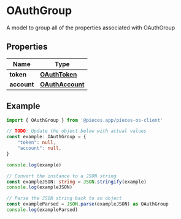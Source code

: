 
# OAuthGroup

A model to group all of the properties associated with OAuthGroup

## Properties

Name | Type
------------ | -------------
**token** | [**OAuthToken**](OAuthToken)
**account** | [**OAuthAccount**](OAuthAccount)

## Example

```typescript
import { OAuthGroup } from '@pieces.app/pieces-os-client'

// TODO: Update the object below with actual values
const example: OAuthGroup = {
    "token": null,
    "account": null,
}

console.log(example)

// Convert the instance to a JSON string
const exampleJSON: string = JSON.stringify(example)
console.log(exampleJSON)

// Parse the JSON string back to an object
const exampleParsed = JSON.parse(exampleJSON) as OAuthGroup
console.log(exampleParsed)
```


